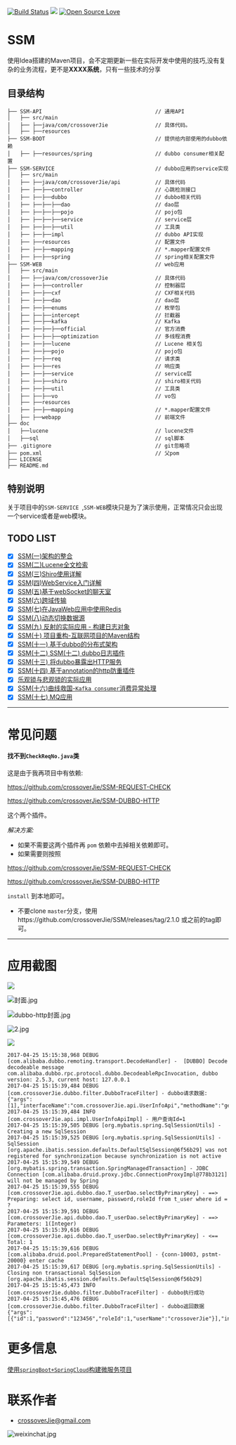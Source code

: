 
[![Build Status](https://travis-ci.org/crossoverJie/SSM.svg?branch=master)](https://travis-ci.org/crossoverJie/SSM)
[![](https://badge.juejin.im/entry/5856c00061ff4b0063be6be0/likes.svg?style=flat-square)](https://juejin.im/post/585677f561ff4b00685aff42)
[![Open Source Love](https://badges.frapsoft.com/os/v1/open-source.svg?v=103)](https://github.com/ellerbrock/open-source-badge/)


# SSM

使用Idea搭建的Maven项目，会不定期更新一些在实际开发中使用的技巧,没有复杂的业务流程，更不是**XXXX系统**，只有一些技术的分享

## 目录结构

```shell
├── SSM-API                                    // 通用API  
│   ├── src/main
│   ├── ├──java/com/crossoverJie               // 具体代码。  
│   ├── ├──resources
├── SSM-BOOT                                   // 提供给内部使用的dubbo依赖
│   ├── ├──resources/spring                    // dubbo consumer相关配置
├── SSM-SERVICE                                // dubbo应用的service实现
│   ├── src/main
│   ├── ├──java/com/crossoverJie/api           // 具体代码
│   ├── ├──├──controller                       // 心跳检测接口
│   ├── ├──├──dubbo                            // dubbo相关代码
│   ├── ├──├──├──dao                           // dao层
│   ├── ├──├──├──pojo                          // pojo包
│   ├── ├──├──├──service                       // service层
│   ├── ├──├──├──util                          // 工具类
│   ├── ├──├──impl                             // dubbo API实现
│   ├── ├──resources                           // 配置文件
│   ├── ├──├──mapping                          // *.mapper配置文件
│   ├── ├──├──spring                           // spring相关配置文件
├── SSM-WEB                                    // web应用
│   ├── src/main
│   ├── ├──java/com/crossoverJie               // 具体代码
│   ├── ├──├──controller                       // 控制器层
│   ├── ├──├──cxf                              // CXF相关代码
│   ├── ├──├──dao                              // dao层
│   ├── ├──├──enums                            // 枚举包
│   ├── ├──├──intercept                        // 拦截器
│   ├── ├──├──kafka                            // Kafka
│   ├── ├──├──├──official                      // 官方消费
│   ├── ├──├──├──optimization                  // 多线程消费
│   ├── ├──├──lucene                           // Lucene 相关包
│   ├── ├──├──pojo                             // pojo包
│   ├── ├──├──req                              // 请求类
│   ├── ├──├──res                              // 响应类
│   ├── ├──├──service                          // service层
│   ├── ├──├──shiro                            // shiro相关代码
│   ├── ├──├──util                             // 工具类
│   ├── ├──├──vo                               // vo包
│   ├── ├──resources
│   ├── ├──├──mapping                          // *.mapper配置文件
│   ├── ├──webapp                              // 前端文件
├── doc
│   ├──lucene                                  // lucene文件
│   ├──sql                                     // sql脚本
├── .gitignore                                 // git忽略项
├── pom.xml                                    // 父pom
├── LICENSE               
├── README.md               

```

## 特别说明

关于项目中的`SSM-SERVICE `,`SSM-WEB`模块只是为了演示使用，正常情况只会出现一个service或者是web模块。

## TODO LIST

* [x] [SSM(一)架构的整合](http://crossoverjie.top/2016/06/28/SSM1)
* [x] [SSM(二)Lucene全文检索](http://crossoverjie.top/2016/07/06/SSM2)
* [x] [SSM(三)Shiro使用详解](http://crossoverjie.top/2016/07/15/SSM3/)
* [x] [SSM(四)WebService入门详解](http://crossoverjie.top/2016/08/02/SSM4/)
* [x] [SSM(五)基于webSocket的聊天室](http://crossoverjie.top/2016/09/04/SSM5/)
* [x] [SSM(六)跨域传输](http://crossoverjie.top/2016/10/18/SSM6/)
* [x] [SSM(七)在JavaWeb应用中使用Redis](http://crossoverjie.top/2016/12/18/SSM7/)
* [x] [SSM(八)动态切换数据源](http://crossoverjie.top/2017/01/05/SSM8/)
* [x] [SSM(九) 反射的实际应用 - 构建日志对象](http://crossoverjie.top/2017/01/19/SSM9/)
* [x] [SSM(十) 项目重构-互联网项目的Maven结构](http://crossoverjie.top/2017/03/04/SSM10/)
* [x] [SSM(十一) 基于dubbo的分布式架构](http://crossoverjie.top/2017/04/07/SSM11/)
* [x] [SSM(十二) SSM(十二) dubbo日志插件](http://crossoverjie.top/2017/04/25/SSM12/)
* [x] [SSM(十三) 将dubbo暴露出HTTP服务](http://crossoverjie.top/2017/05/02/SSM13/)
* [x] [SSM(十四) 基于annotation的http防重插件](https://crossoverjie.top/2017/05/24/SSM14/)
* [x] [乐观锁与悲观锁的实际应用](https://crossoverjie.top/2017/07/09/SSM15/)
* [x] [SSM(十六)曲线救国-`Kafka consumer`消费异常处理](https://crossoverjie.top/2017/09/05/SSM16/)
* [x] [SSM(十七) MQ应用](https://crossoverjie.top/2017/10/20/SSM17/)

--- 

# 常见问题

#### 找不到`CheckReqNo.java`类

这是由于我再项目中有依赖: 

https://github.com/crossoverJie/SSM-REQUEST-CHECK 

https://github.com/crossoverJie/SSM-DUBBO-HTTP 

这个两个插件。

*解决方案:*

- 如果不需要这两个插件再 `pom` 依赖中去掉相关依赖即可。
- 如果需要则按照 

https://github.com/crossoverJie/SSM-REQUEST-CHECK 

https://github.com/crossoverJie/SSM-DUBBO-HTTP 

`install` 到本地即可。
- 不要clone `master`分支，使用https://github.com/crossoverJie/SSM/releases/tag/2.1.0 或之前的tag即可。


---

# 应用截图

![](https://ws4.sinaimg.cn/large/006tNc79ly1fj8jl8t42oj30bo072q3g.jpg)

![封面.jpg](https://ooo.0o0.ooo/2017/05/24/59253bc0291c1.jpg)

![dubbo-http封面.jpg](https://user-gold-cdn.xitu.io/2017/5/3/fa1a532f5289bb58f887a8561ec236ed.jpg)

![2.jpg](https://ooo.0o0.ooo/2017/04/07/58e66e4917dd1.jpg)

![](http://i.imgur.com/nRcHFQg.png)


```properties
2017-04-25 15:15:38,968 DEBUG [com.alibaba.dubbo.remoting.transport.DecodeHandler] -  [DUBBO] Decode decodeable message com.alibaba.dubbo.rpc.protocol.dubbo.DecodeableRpcInvocation, dubbo version: 2.5.3, current host: 127.0.0.1
2017-04-25 15:15:39,484 DEBUG [com.crossoverJie.dubbo.filter.DubboTraceFilter] - dubbo请求数据:{"args":[1],"interfaceName":"com.crossoverJie.api.UserInfoApi","methodName":"getUserInfo"}
2017-04-25 15:15:39,484 INFO [com.crossoverJie.api.impl.UserInfoApiImpl] - 用户查询Id=1
2017-04-25 15:15:39,505 DEBUG [org.mybatis.spring.SqlSessionUtils] - Creating a new SqlSession
2017-04-25 15:15:39,525 DEBUG [org.mybatis.spring.SqlSessionUtils] - SqlSession [org.apache.ibatis.session.defaults.DefaultSqlSession@6f56b29] was not registered for synchronization because synchronization is not active
2017-04-25 15:15:39,549 DEBUG [org.mybatis.spring.transaction.SpringManagedTransaction] - JDBC Connection [com.alibaba.druid.proxy.jdbc.ConnectionProxyImpl@778b3121] will not be managed by Spring
2017-04-25 15:15:39,555 DEBUG [com.crossoverJie.api.dubbo.dao.T_userDao.selectByPrimaryKey] - ==>  Preparing: select id, username, password,roleId from t_user where id = ? 
2017-04-25 15:15:39,591 DEBUG [com.crossoverJie.api.dubbo.dao.T_userDao.selectByPrimaryKey] - ==> Parameters: 1(Integer)
2017-04-25 15:15:39,616 DEBUG [com.crossoverJie.api.dubbo.dao.T_userDao.selectByPrimaryKey] - <==      Total: 1
2017-04-25 15:15:39,616 DEBUG [com.alibaba.druid.pool.PreparedStatementPool] - {conn-10003, pstmt-20000} enter cache
2017-04-25 15:15:39,617 DEBUG [org.mybatis.spring.SqlSessionUtils] - Closing non transactional SqlSession [org.apache.ibatis.session.defaults.DefaultSqlSession@6f56b29]
2017-04-25 15:15:45,473 INFO [com.crossoverJie.dubbo.filter.DubboTraceFilter] - dubbo执行成功
2017-04-25 15:15:45,476 DEBUG [com.crossoverJie.dubbo.filter.DubboTraceFilter] - dubbo返回数据{"args":[{"id":1,"password":"123456","roleId":1,"userName":"crossoverJie"}],"interfaceName":"com.crossoverJie.api.UserInfoApi","methodName":"getUserInfo"}
```



# 更多信息

[使用`springBoot+SpringCloud`构建微服务项目](https://github.com/crossoverJie/springboot-cloud)

# 联系作者
- [crossoverJie@gmail.com](mailto:crossoverJie@gmail.com)

![weixinchat.jpg](https://crossoverjie.top/uploads/weixinchat.jpg)


